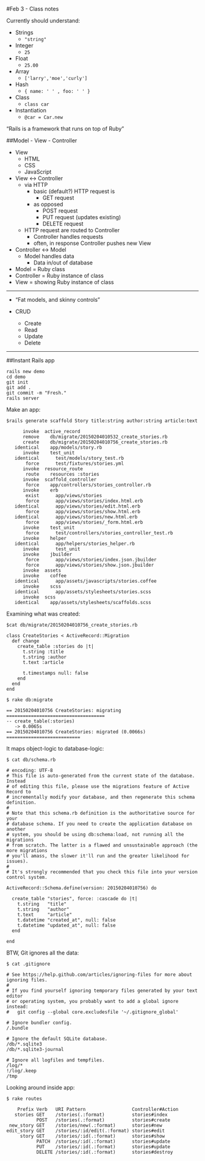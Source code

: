#Feb 3 - Class notes

Currently should understand:

* Strings
  * `"string"`
* Integer
  * `25`
* Float
  * `25.00`
* Array
  * `['larry','moe','curly']`
* Hash
  * `{ name: ' ' , foo: ' ' }`
* Class
  * `class car`
* Instantiation
  * `@car = Car.new`





&ldquo;Rails is a framework that runs on top of Ruby&rdquo;

##Model - View - Controller 

* View
  * HTML
  * CSS
  * JavaScript
* View ↔ Controller 
  * via HTTP
    * basic (default?) HTTP request is
      * GET request
    * as opposed 
      * POST request
      * PUT request (updates existing)
      * DELETE request
  * HTTP request are routed to Controller
    * Controller handles requests
    * often, in response Controller pushes new View
* Controller ↔ Model
  * Model handles data
    * Data in/out of database
* Model = Ruby class
* Controller = Ruby instance of class
* View = showing Ruby instance of class

----

* &ldquo;Fat models, and skinny controls&rdquo;

* CRUD 
  * Create
  * Read
  * Update
  * Delete


----

##Instant Rails app

```
rails new demo
cd demo
git init
git add .
git commit -m "Fresh."
rails server
```

Make an app:

```
$rails generate scaffold Story title:string author:string article:text 

      invoke  active_record
      remove    db/migrate/20150204010532_create_stories.rb
      create    db/migrate/20150204010756_create_stories.rb
   identical    app/models/story.rb
      invoke    test_unit
   identical      test/models/story_test.rb
       force      test/fixtures/stories.yml
      invoke  resource_route
       route    resources :stories
      invoke  scaffold_controller
       force    app/controllers/stories_controller.rb
      invoke    erb
       exist      app/views/stories
       force      app/views/stories/index.html.erb
   identical      app/views/stories/edit.html.erb
       force      app/views/stories/show.html.erb
   identical      app/views/stories/new.html.erb
       force      app/views/stories/_form.html.erb
      invoke    test_unit
       force      test/controllers/stories_controller_test.rb
      invoke    helper
   identical      app/helpers/stories_helper.rb
      invoke      test_unit
      invoke    jbuilder
       force      app/views/stories/index.json.jbuilder
       force      app/views/stories/show.json.jbuilder
      invoke  assets
      invoke    coffee
   identical      app/assets/javascripts/stories.coffee
      invoke    scss
   identical      app/assets/stylesheets/stories.scss
      invoke  scss
   identical    app/assets/stylesheets/scaffolds.scss
```

Examining what was created:

```
$cat db/migrate/20150204010756_create_stories.rb 

class CreateStories < ActiveRecord::Migration
  def change
    create_table :stories do |t|
      t.string :title
      t.string :author
      t.text :article

      t.timestamps null: false
    end
  end
end
```



```
$ rake db:migrate 

== 20150204010756 CreateStories: migrating ====================================
-- create_table(:stories)
   -> 0.0065s
== 20150204010756 CreateStories: migrated (0.0066s) ===========================
```

It maps object-logic to database-logic:

```
$ cat db/schema.rb 

# encoding: UTF-8
# This file is auto-generated from the current state of the database. Instead
# of editing this file, please use the migrations feature of Active Record to
# incrementally modify your database, and then regenerate this schema definition.
#
# Note that this schema.rb definition is the authoritative source for your
# database schema. If you need to create the application database on another
# system, you should be using db:schema:load, not running all the migrations
# from scratch. The latter is a flawed and unsustainable approach (the more migrations
# you'll amass, the slower it'll run and the greater likelihood for issues).
#
# It's strongly recommended that you check this file into your version control system.

ActiveRecord::Schema.define(version: 20150204010756) do

  create_table "stories", force: :cascade do |t|
    t.string   "title"
    t.string   "author"
    t.text     "article"
    t.datetime "created_at", null: false
    t.datetime "updated_at", null: false
  end

end
```

BTW, Git ignores all the data:

```
$ cat .gitignore

# See https://help.github.com/articles/ignoring-files for more about ignoring files.
#
# If you find yourself ignoring temporary files generated by your text editor
# or operating system, you probably want to add a global ignore instead:
#   git config --global core.excludesfile '~/.gitignore_global'

# Ignore bundler config.
/.bundle

# Ignore the default SQLite database.
/db/*.sqlite3
/db/*.sqlite3-journal

# Ignore all logfiles and tempfiles.
/log/*
!/log/.keep
/tmp
```

Looking around inside app:

```
$ rake routes

    Prefix Verb   URI Pattern                 Controller#Action
   stories GET    /stories(.:format)          stories#index
           POST   /stories(.:format)          stories#create
 new_story GET    /stories/new(.:format)      stories#new
edit_story GET    /stories/:id/edit(.:format) stories#edit
     story GET    /stories/:id(.:format)      stories#show
           PATCH  /stories/:id(.:format)      stories#update
           PUT    /stories/:id(.:format)      stories#update
           DELETE /stories/:id(.:format)      stories#destroy
```







